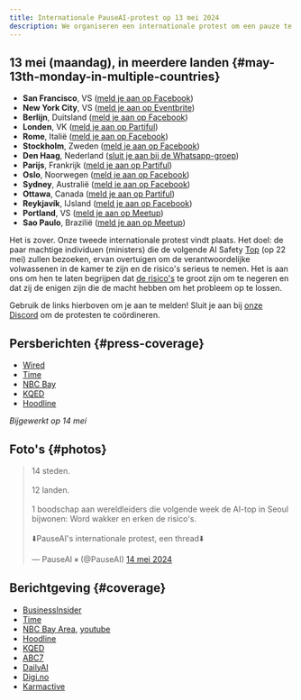 ```yaml
---
title: Internationale PauseAI-protest op 13 mei 2024
description: We organiseren een internationale protest om een pauze te eisen in de ontwikkeling van gevaarlijke AI.
---
```


<script>
    import WidgetConsent from '$lib/components/widget-consent/WidgetConsent.svelte'
</script>

## 13 mei (maandag), in meerdere landen {#may-13th-monday-in-multiple-countries}

- **San Francisco**, VS ([meld je aan op Facebook](https://www.facebook.com/events/456991866681797))
- **New York City**, VS ([meld je aan op Eventbrite](https://www.eventbrite.com/e/pause-ai-global-protest-nyc-tickets-886528309037))
- **Berlijn**, Duitsland ([meld je aan op Facebook](https://www.facebook.com/events/1534322907129050))
- **Londen**, VK ([meld je aan op Partiful](https://partiful.com/e/JWPe9q6IJ9peRKvwhYEl))
- **Rome**, Italië ([meld je aan op Facebook](https://www.facebook.com/events/417734010986567))
- **Stockholm**, Zweden ([meld je aan op Facebook](https://www.facebook.com/events/1162646671535524))
- **Den Haag**, Nederland ([sluit je aan bij de Whatsapp-groep](https://chat.whatsapp.com/EOGvhoPCiCqDqwuf9JUxtB))
- **Parijs**, Frankrijk ([meld je aan op Partiful](https://partiful.com/e/3Tl1xrS6i9NUZxyJGf5G))
- **Oslo**, Noorwegen ([meld je aan op Facebook](https://www.facebook.com/events/387681614269297))
- **Sydney**, Australië ([meld je aan op Facebook](https://www.facebook.com/events/7938915256120263/))
- **Ottawa**, Canada ([meld je aan op Partiful](https://partiful.com/e/kDiSnc8mEVfOXLiLrPA9))
- **Reykjavík**, IJsland ([meld je aan op Facebook](https://www.facebook.com/share/hyEJ9yxVUQjNAiHT/?mibextid=9l3rBW))
- **Portland**, VS ([meld je aan op Meetup](https://www.meetup.com/portland-effective-altruism-and-rationality/events/300959579/))
- **Sao Paulo**, Brazilië ([meld je aan op Meetup](https://www.meetup.com/hack-life-culture-ai-era/events/300498572/))

Het is zover. Onze tweede internationale protest vindt plaats.
Het doel: de paar machtige individuen (ministers) die de volgende AI Safety [Top](/summit) (op 22 mei) zullen bezoeken, ervan overtuigen om de verantwoordelijke volwassenen in de kamer te zijn en de risico's serieus te nemen.
Het is aan ons om hen te laten begrijpen dat [de risico's](/risks) te groot zijn om te negeren en dat zij de enigen zijn die de macht hebben om het probleem op te lossen.

Gebruik de links hierboven om je aan te melden!
Sluit je aan bij [onze Discord](https://discord.gg/2XXWXvErfA) om de protesten te coördineren.

## Persberichten {#press-coverage}

- [Wired](https://www.wired.com/story/protesters-pause-ai-split-stop/)
- [Time](https://time.com/6977680/ai-protests-international/)
- [NBC Bay](https://www.nbcbayarea.com/news/tech/ai-protests-worldwide/3536439/)
- [KQED](https://www.kqed.org/news/11985949/as-openai-unveils-big-update-protesters-call-for-pause-in-risky-frontier-tech)
- [Hoodline](https://hoodline.com/2024/05/ai-advancement-from-openai-unleashes-gpt-4o-amid-global-protests-and-market-frenzy/)

_Bijgewerkt op 14 mei_

## Foto's {#photos}

<WidgetConsent>
<div><blockquote class="twitter-tweet"><p lang="en" dir="ltr">14 steden.<br><br>12 landen.<br><br>1 boodschap aan wereldleiders die volgende week de AI-top in Seoul bijwonen: Word wakker en erken de risico's.<br><br>⬇️PauseAI's internationale protest, een thread⬇️</p>&mdash; PauseAI ⏸ (@PauseAI) <a href="https://twitter.com/PauseAI/status/1790248685659447496?ref_src=twsrc%5Etfw">14 mei 2024</a></blockquote> <script async src="https://platform.twitter.com/widgets.js" charset="utf-8"></script> <script async src="https://platform.twitter.com/widgets.js" charset="utf-8"></script></div>
</WidgetConsent>

## Berichtgeving {#coverage}

- [BusinessInsider](https://www.businessinsider.com/openai-cofounder-agi-coming-fast-needs-limits-john-schulman-2024-5)
- [Time](https://time.com/6977680/ai-protests-international/)
- [NBC Bay Area](https://www.nbcbayarea.com/news/tech/ai-protests-worldwide/3536439/), [youtube](https://www.youtube.com/watch?v=PWyQRFlZa9c)
- [Hoodline](https://hoodline.com/2024/05/ai-advancement-from-openai-unleashes-gpt-4o-amid-global-protests-and-market-frenzy/)
- [KQED](https://www.kqed.org/news/11985949/as-openai-unveils-big-update-protesters-call-for-pause-in-risky-frontier-tech)
- [ABC7](https://abc7news.com/14810171/)
- [DailyAI](https://dailyai.com/2024/05/pauseai-protestors-demand-a-halt-to-training-of-ai-models/)
- [Digi.no](https://www.digi.no/artikler/bare-jan-erik-motte-pa-ki-protest-vi-spiller-russisk-rullet-med-menneskeheten/546888)
- [Karmactive](https://www.karmactive.com/pauseai-protests-erupt-globally-calling-for-halt-on-advanced-ai-development/)

